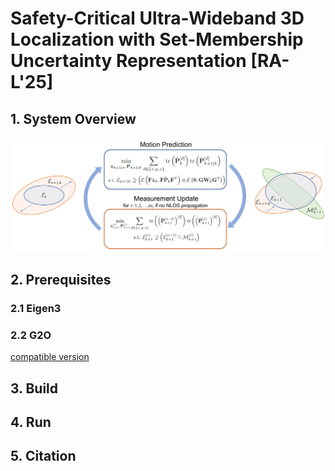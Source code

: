 # Safety-Critical Ultra-Wideband 3D Localization with Set-Membership Uncertainty Representation [RA-L'25]

## 1. System Overview

![](./pics/overview.png)

## 2. Prerequisites

### 2.1 Eigen3



### 2.2 G2O
[compatible version](https://github.com/RainerKuemmerle/g2o/tree/9b41a4ea5ade8e1250b9c1b279f3a9c098811b5a)


## 3. Build



## 4. Run



## 5. Citation
